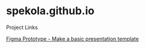 # spekola.github.io
Project Links

[Figma Prototype - Make a basic presentation template](https://www.figma.com/proto/cj4EfAKyAtRe8eKfI9b5wN/Figma-Learn---Help-Center?page-id=0%3A1&type=design&node-id=1-2&viewport=363%2C-6113%2C0.48&t=U5foCYRjyCDaDxcO-1&scaling=scale-down&starting-point-node-id=1%3A2&mode=design)
